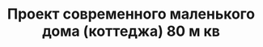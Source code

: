 ---
title: Проект современного маленького дома (коттеджа) 80 м кв
description: Готовый проект маленького современного дома (коттеджа) с террасой, из кирпича, газобетона или пеноблоков. Площадь&#58; 80 м.кв.

layout: project
permalink: /proekty/:path
image: /images/proekty/doma-kottedji/malenkiy-sovremennyj-dom-80m-1_1920w.jpg

featured:
weight: 900

project-title: Маленький современный дом
project-catalog-title: Маленький дом
project-name: DK-80
tiny-description: Современный недорогой коттедж

short-description: "Готовый проект маленького современного дома (коттеджа) с террасой, из кирпича, газобетона или пеноблоков. Площадь&#58; 80 м.кв."

price-project: "80 000 р"
price-build: "от 1 690 000 р"

area: "80"

related:
- DK-120
- TD-79
- DK-100

params:
- name: "Площадь дома"
  value: "80 м<sup>2</sup>"
- name: "Площадь 1-го этажа"
  value: "42 м<sup>2</sup>"
- name: "Площадь 2-го этажа"
  value: "38 м<sup>2</sup>"
- name: "Крыльцо, терраса"
  value: "22 м<sup>2</sup>"
- name: "Габаритные размеры"
  value: "7.8 x 8.75 м"
- name: "Спальни"
  value: "2"
- name: "Санузлы"
  value: "2"
- name: "Высота 1-го этажа"
  value: "2.8 м"
- name: "Высота 2-го этажа"
  value: "2.8 м"
- name: "Фундамент"
  value: "Монолитный ж/б"
- name: "Конструкция стен"
  value: "Газобетон 400 мм"
- name: "Перекрытия"
  value: "Монолитные ж/б"
- name: "Покрытие кровли"
  value: "Гибкая черепица"
- name: "Облицовка стен"
  value: "Штукатурка, камень"

options:
- name: "Зеркальный проект"
  value: "5 000 р"
- name: "Паспорт дома"
  value: "5 000 р"
- name: "Проект отопления"
  value: "30 000 р"
- name: "Водоснабжение, канализация"
  value: "30 000 р"
- name: "Проект электрики"
  value: "30 000 р"
- name: "Проект подвала"
  value: "30 000 р"
- name: "Пристройка навеса для а/м"
  value: "15 000 р"
- name: "Замена материала стен"
  value: "20 000 р"
- name: "Изменение фундамента"
  value: "20 000 р"
- name: "Перепланировка (перегородки)"
  value: "5 000 р"
- name: "Дизайн интерьера"
  value: "120 000 р"

  
---